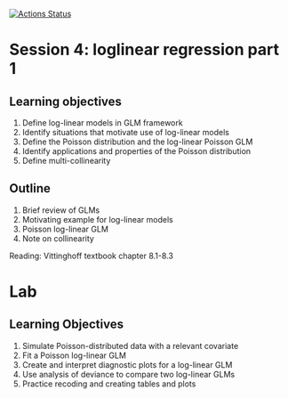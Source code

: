 <!-- badges: start -->
[![Actions Status](https://github.com/waldronbios2/session4/workflows/build/badge.svg)](https://github.com/waldronbios2/templatesession/actions)
<!-- badges: end -->

# Session 4: loglinear regression part 1

## Learning objectives

1. Define log-linear models in GLM framework
2. Identify situations that motivate use of log-linear models
3. Define the Poisson distribution and the log-linear Poisson GLM
4. Identify applications and properties of the Poisson distribution 
5. Define multi-collinearity

## Outline

1. Brief review of GLMs
2. Motivating example for log-linear models
3. Poisson log-linear GLM
4. Note on collinearity

Reading: Vittinghoff textbook chapter 8.1-8.3

# Lab

## Learning Objectives

1. Simulate Poisson-distributed data with a relevant covariate
2. Fit a Poisson log-linear GLM
3. Create and interpret diagnostic plots for a log-linear GLM
4. Use analysis of deviance to compare two log-linear GLMs
5. Practice recoding and creating tables and plots
